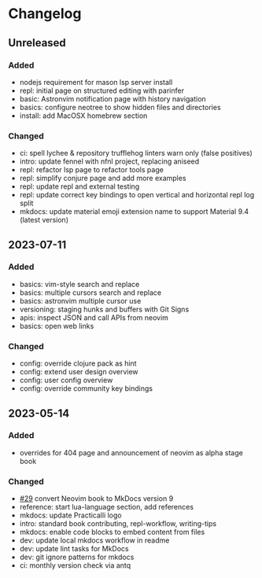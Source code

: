 # Changelog

## Unreleased
### Added
- nodejs requirement for mason lsp server install
- repl: initial page on structured editing with parinfer
- basic: Astronvim notification page with history navigation
- basics: configure neotree to show hidden files and directories
- install: add MacOSX homebrew section
 
### Changed
- ci: spell lychee & repository trufflehog linters warn only (false positives)
- intro: update fennel with nfnl project, replacing aniseed
- repl: refactor lsp page to refactor tools page
- repl: simplify conjure page and add more examples
- repl: update repl and external testing
- repl: update correct key bindings to open vertical and horizontal repl log split
- mkdocs: update material emoji extension name to support Material 9.4 (latest version)


## 2023-07-11

### Added
- basics: vim-style search and replace
- basics: multiple cursors search and replace
- basics: astronvim multiple cursor use
- versioning: staging hunks and buffers with Git Signs
- apis: inspect JSON and call APIs from neovim
- basics: open web links

### Changed

- config: override clojure pack as hint
- config: extend user design overview
- config: user config overview
- config: override community key bindings



## 2023-05-14

### Added

- overrides for 404 page and announcement of neovim as alpha stage book

### Changed

- [#29](https://github.com/practicalli/neovim/issues/29) convert Neovim book to MkDocs version 9
- reference: start lua-language section, add references
- mkdocs: update Practicalli logo
- intro: standard book contributing, repl-workflow, writing-tips
- mkdocs: enable code blocks to embed content from files
- dev: update local mkdocs workflow in readme
- dev: update lint tasks for MkDocs
- dev: git ignore patterns for mkdocs
- ci: monthly version check via antq
